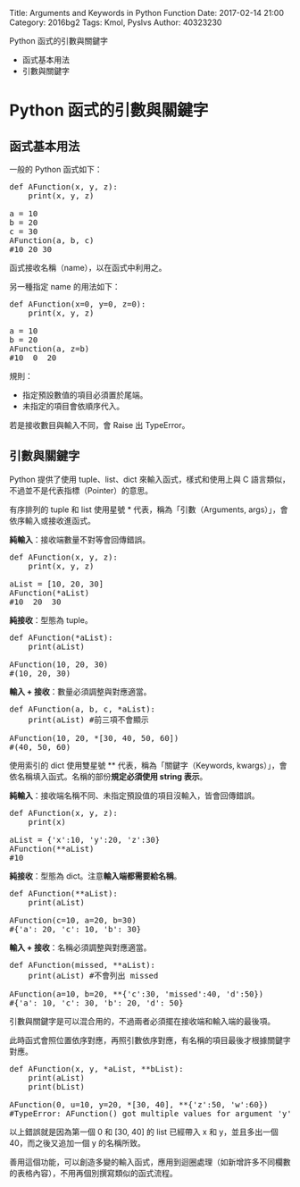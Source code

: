 Title: Arguments and Keywords in Python Function
Date: 2017-02-14 21:00
Category: 2016bg2
Tags: Kmol, Pyslvs
Author: 40323230

Python 函式的引數與關鍵字

* 函式基本用法
* 引數與關鍵字

<!-- PELICAN_END_SUMMARY -->

Python 函式的引數與關鍵字
===

函式基本用法
---

一般的 Python 函式如下：

<pre class="brush: python">
def AFunction(x, y, z):
    print(x, y, z)

a = 10
b = 20
c = 30
AFunction(a, b, c)
#10 20 30
</pre>

函式接收名稱（name），以在函式中利用之。

另一種指定 name 的用法如下：

<pre class="brush: python">
def AFunction(x=0, y=0, z=0):
    print(x, y, z)

a = 10
b = 20
AFunction(a, z=b)
#10  0  20
</pre>

規則：

* 指定預設數值的項目必須置於尾端。
* 未指定的項目會依順序代入。

若是接收數目與輸入不同，會 Raise 出 TypeError。

引數與關鍵字
---

Python 提供了使用 tuple、list、dict 來輸入函式，樣式和使用上與 C 語言類似，不過並不是代表指標（Pointer）的意思。

有序排列的 tuple 和 list 使用星號 * 代表，稱為「引數（Arguments, args）」，會依序輸入或接收進函式。

**純輸入**：接收端數量不對等會回傳錯誤。

<pre class="brush: python">
def AFunction(x, y, z):
    print(x, y, z)

aList = [10, 20, 30]
AFunction(*aList)
#10  20  30
</pre>

**純接收**：型態為 tuple。

<pre class="brush: python">
def AFunction(*aList):
    print(aList)

AFunction(10, 20, 30)
#(10, 20, 30)
</pre>

**輸入 + 接收**：數量必須調整與對應適當。

<pre class="brush: python">
def AFunction(a, b, c, *aList):
    print(aList) #前三項不會顯示

AFunction(10, 20, *[30, 40, 50, 60])
#(40, 50, 60)
</pre>

使用索引的 dict 使用雙星號 \** 代表，稱為「關鍵字（Keywords, kwargs）」，會依名稱填入函式。名稱的部份**規定必須使用 string 表示**。

**純輸入**：接收端名稱不同、未指定預設值的項目沒輸入，皆會回傳錯誤。

<pre class="brush: python">
def AFunction(x, y, z):
    print(x)

aList = {'x':10, 'y':20, 'z':30}
AFunction(**aList)
#10
</pre>

**純接收**：型態為 dict。注意**輸入端都需要給名稱**。

<pre class="brush: python">
def AFunction(**aList):
    print(aList)

AFunction(c=10, a=20, b=30)
#{'a': 20, 'c': 10, 'b': 30}
</pre>

**輸入 + 接收**：名稱必須調整與對應適當。

<pre class="brush: python">
def AFunction(missed, **aList):
    print(aList) #不會列出 missed

AFunction(a=10, b=20, **{'c':30, 'missed':40, 'd':50})
#{'a': 10, 'c': 30, 'b': 20, 'd': 50}
</pre>

引數與關鍵字是可以混合用的，不過兩者必須擺在接收端和輸入端的最後項。

此時函式會照位置依序對應，再照引數依序對應，有名稱的項目最後才根據關鍵字對應。

<pre class="brush: python">
def AFunction(x, y, *aList, **bList):
    print(aList)
    print(bList)

AFunction(0, u=10, y=20, *[30, 40], **{'z':50, 'w':60})
#TypeError: AFunction() got multiple values for argument 'y'
</pre>

以上錯誤就是因為第一個 0 和 [30, 40] 的 list 已經帶入 x 和 y，並且多出一個 40，而之後又追加一個 y 的名稱所致。

善用這個功能，可以創造多變的輸入函式，應用到迴圈處理（如新增許多不同欄數的表格內容），不用再個別撰寫類似的函式流程。